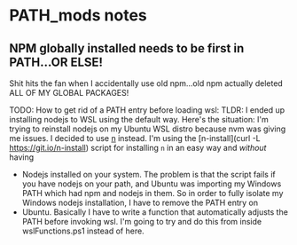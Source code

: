 # PATH_mods notes

## NPM globally installed needs to be first in PATH...OR ELSE!

Shit hits the fan when I accidentally use old npm...old npm actually deleted ALL OF MY GLOBAL PACKAGES!

 TODO: How to get rid of a PATH entry before loading wsl:
 TLDR: I ended up installing nodejs to WSL using the default way.
 Here's the situation:
 I'm trying to reinstall nodejs on my Ubuntu WSL distro because nvm was giving me issues.
 I decided to use [n](https://www.npmjs.com/package/n) instead.
 I'm using the [n-install](curl -L https://git.io/n-install) script for installing `n` in an easy way and _without_ having
+ Nodejs installed on your system.
 The problem is that the script fails if you have nodejs on your path,
 and Ubuntu was importing my Windows PATH which had npm and nodejs in them.
 So in order to fully isolate my Windows nodejs installation, I have to remove the PATH entry on 
+ Ubuntu.
 Basically I have to write a function that automatically adjusts the PATH before invoking wsl.
 I'm going to try and do this from inside wslFunctions.ps1 instead of here.
